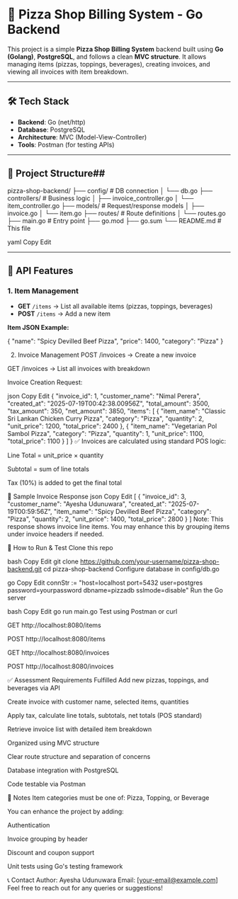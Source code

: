 # 🍕 Pizza Shop Billing System - Go Backend

This project is a simple **Pizza Shop Billing System** backend built using **Go (Golang)**, **PostgreSQL**, and follows a clean **MVC structure**. It allows managing items (pizzas, toppings, beverages), creating invoices, and viewing all invoices with item breakdown.

---

## 🛠 Tech Stack

- **Backend**: Go (net/http)
- **Database**: PostgreSQL
- **Architecture**: MVC (Model-View-Controller)
- **Tools**: Postman (for testing APIs)

---

## 📁 Project Structure## 

pizza-shop-backend/
├── config/           # DB connection
│ └── db.go
├── controllers/      # Business logic
│ ├── invoice_controller.go
│ └── item_controller.go
├── models/           # Request/response models
│ ├── invoice.go
│ └── item.go
├── routes/           # Route definitions
│ └── routes.go
├── main.go           # Entry point
├── go.mod
├── go.sum
└── README.md         # This file

yaml
Copy
Edit

---

## 🔌 API Features

### 1. **Item Management**

- **GET** `/items` → List all available items (pizzas, toppings, beverages)
- **POST** `/items` → Add a new item

**Item JSON Example:**

{
  "name": "Spicy Devilled Beef Pizza",
  "price": 1400,
  "category": "Pizza"
}

2. Invoice Management
POST /invoices → Create a new invoice

GET /invoices → List all invoices with breakdown

Invoice Creation Request:

json
Copy
Edit
{
        "invoice_id": 1,
        "customer_name": "Nimal Perera",
        "created_at": "2025-07-19T00:42:38.00956Z",
        "total_amount": 3500,
        "tax_amount": 350,
        "net_amount": 3850,
        "items": [
            {
                "item_name": "Classic Sri Lankan Chicken Curry Pizza",
                "category": "Pizza",
                "quantity": 2,
                "unit_price": 1200,
                "total_price": 2400
            },
            {
                "item_name": "Vegetarian Pol Sambol Pizza",
                "category": "Pizza",
                "quantity": 1,
                "unit_price": 1100,
                "total_price": 1100
            }
        ]
    }
✅ Invoices are calculated using standard POS logic:

Line Total = unit_price × quantity

Subtotal = sum of line totals

Tax (10%) is added to get the final total

🧾 Sample Invoice Response
json
Copy
Edit
[
  {
    "invoice_id": 3,
    "customer_name": "Ayesha Udunuwara",
    "created_at": "2025-07-19T00:59:56Z",
    "item_name": "Spicy Devilled Beef Pizza",
    "category": "Pizza",
    "quantity": 2,
    "unit_price": 1400,
    "total_price": 2800
  }
]
Note: This response shows invoice line items. You may enhance this by grouping items under invoice headers if needed.

🧪 How to Run & Test
Clone this repo

bash
Copy
Edit
git clone https://github.com/your-username/pizza-shop-backend.git
cd pizza-shop-backend
Configure database in config/db.go

go
Copy
Edit
connStr := "host=localhost port=5432 user=postgres password=yourpassword dbname=pizzadb sslmode=disable"
Run the Go server

bash
Copy
Edit
go run main.go
Test using Postman or curl

GET http://localhost:8080/items

POST http://localhost:8080/items

GET http://localhost:8080/invoices

POST http://localhost:8080/invoices

✅ Assessment Requirements Fulfilled
 Add new pizzas, toppings, and beverages via API

 Create invoice with customer name, selected items, quantities

 Apply tax, calculate line totals, subtotals, net totals (POS standard)

 Retrieve invoice list with detailed item breakdown

 Organized using MVC structure

 Clear route structure and separation of concerns

 Database integration with PostgreSQL

 Code testable via Postman

📌 Notes
Item categories must be one of: Pizza, Topping, or Beverage

You can enhance the project by adding:

Authentication

Invoice grouping by header

Discount and coupon support

Unit tests using Go's testing framework

📞 Contact
Author: Ayesha Udunuwara
Email: [your-email@example.com]
Feel free to reach out for any queries or suggestions!